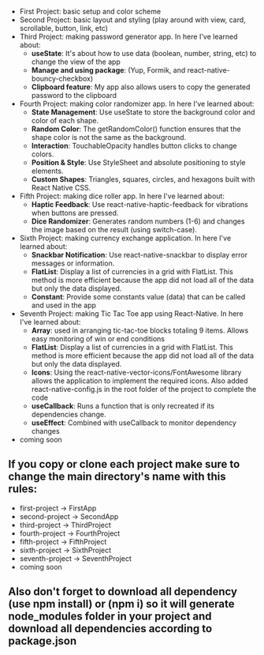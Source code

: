 - First Project: basic setup and color scheme
- Second Project: basic layout and styling (play around with view, card, scrollable, button, link, etc)
- Third Project: making password generator app. In here I've learned about:
  - **useState**: It's about how to use data (boolean, number, string, etc) to change the view of the app
  - **Manage and using package**: (Yup, Formik, and react-native-bouncy-checkbox)
  - **Clipboard feature**: My app also allows users to copy the generated password to the clipboard
- Fourth Project: making color randomizer app. In here I've learned about:
  - **State Management**: ​​Use useState to store the background color and color of each shape.
  - **Random Color**: The getRandomColor() function ensures that the shape color is not the same as the background.
  - **Interaction**: TouchableOpacity handles button clicks to change colors.
  - **Position & Style**: Use StyleSheet and absolute positioning to style elements.
  - **Custom Shapes**: Triangles, squares, circles, and hexagons built with React Native CSS.
- Fifth Project: making dice roller app. In here I've learned about:
  - **Haptic Feedback**: Use react-native-haptic-feedback for vibrations when buttons are pressed.
  - **Dice Randomizer**: Generates random numbers (1-6) and changes the image based on the result (using switch-case). 
- Sixth Project: making currency exchange application. In here I've learned about:
  - **Snackbar Notification**: Use react-native-snackbar to display error messages or information.
  - **FlatList**: Display a list of currencies in a grid with FlatList. This method is more efficient because the app did not load all of the data but only the data displayed.
  - **Constant**: Provide some constants value (data) that can be called and used in the app
- Seventh Project: making Tic Tac Toe app using React-Native. In here I've learned about:
  - **Array**: used in arranging tic-tac-toe blocks totaling 9 items. Allows easy monitoring of win or end conditions
  - **FlatList**: Display a list of currencies in a grid with FlatList. This method is more efficient because the app did not load all of the data but only the data displayed.
  - **Icons**: Using the react-native-vector-icons/FontAwesome library allows the application to implement the required icons. Also added react-native-config.js in the root folder of the project to complete the code
  - **useCallback**: Runs a function that is only recreated if its dependencies change.
  - **useEffect**: Combined with useCallback to monitor dependency changes
- coming soon

## If you copy or clone each project make sure to change the main directory's name with this rules:
- first-project -> FirstApp
- second-project -> SecondApp
- third-project -> ThirdProject
- fourth-project -> FourthProject
- fifth-project -> FifthProject
- sixth-project -> SixthProject
- seventh-project -> SeventhProject
- coming soon

## Also don't forget to download all dependency (use npm install) or (npm i) so it will generate node_modules folder in your project and download all dependencies according to package.json
